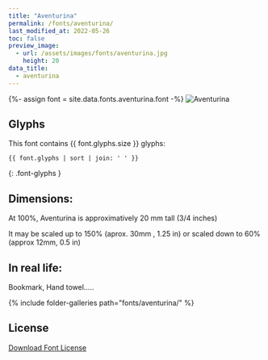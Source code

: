 ```yaml
---
title: "Aventurina"
permalink: /fonts/aventurina/
last_modified_at: 2022-05-26
toc: false
preview_image:
  - url: /assets/images/fonts/aventurina.jpg
    height: 20
data_title:
  - aventurina
---
```

{%- assign font = site.data.fonts.aventurina.font -%}
![Aventurina](/assets/images/fonts/aventurina.jpg)

## Glyphs

This font contains  {{ font.glyphs.size }} glyphs:

```
{{ font.glyphs | sort | join: ' ' }}
```
{: .font-glyphs }

## Dimensions:

At 100%, Aventurina is approximatively  20 mm tall (3/4 inches)

It may be scaled up to 150% (aprox. 30mm , 1.25 in) or scaled down to 60% (approx 12mm, 0.5 in)

## In real life:

Bookmark, Hand towel.....

{% include folder-galleries path="fonts/aventurina/" %}

## License

[Download Font License](https://github.com/inkstitch/inkstitch/tree/main/fonts/aventurina/LICENSE)
